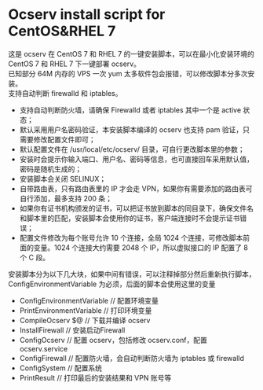 Ocserv install script for CentOS&RHEL 7
=======================================
这是 ocserv 在 CentOS 7 和 RHEL 7 的一键安装脚本，可以在最小化安装环境的 CentOS 7 和 RHEL 7 下一键部署 ocserv。<br />
已知部分 64M 内存的 VPS 一次 yum 太多软件包会报错，可以修改脚本分多次安装。<br />
支持自动判断 firewalld 和 iptables。<br />

* 支持自动判断防火墙，请确保 Firewalld 或者 iptables 其中一个是 active 状态；<br />
* 默认采用用户名密码验证，本安装脚本编译的 ocserv 也支持 pam 验证，只需要修改配置文件即可；<br />
* 默认配置文件在 /usr/local/etc/ocserv/ 目录，可自行更改脚本里的参数；<br />
* 安装时会提示你输入端口、用户名、密码等信息，也可直接回车采用默认值，密码是随机生成的；<br />
* 安装脚本会关闭 SELINUX；<br />
* 自带路由表，只有路由表里的 IP 才会走 VPN，如果你有需要添加的路由表可自行添加，最多支持 200 条；<br />
* 如果你有证书机构颁发的证书，可以把证书放到脚本的同目录下，确保文件名和脚本里的匹配，安装脚本会使用你的证书，客户端连接时不会提示证书错误；<br />
* 配置文件修改为每个账号允许 10 个连接，全局 1024 个连接，可修改脚本前面的变量。1024 个连接大约需要 2048 个 IP，所以虚拟接口的 IP 配置了 8 个 C 段。<br />

安装脚本分为以下几大块，如果中间有错误，可以注释掉部分然后重新执行脚本，ConfigEnvironmentVariable 为必须，后面的脚本会使用这里的变量<br />

* ConfigEnvironmentVariable // 配置环境变量<br />
* PrintEnvironmentVariable // 打印环境变量<br />
* CompileOcserv $@ // 下载并编译 ocserv<br />
* InstallFirewall // 安装启动Firewall<br />
* ConfigOcserv // 配置 ocserv，包括修改 ocserv.conf，配置 ocserv.service<br />
* ConfigFirewall // 配置防火墙，会自动判断防火墙为 iptables 或 firewalld<br />
* ConfigSystem  // 配置系统<br />
* PrintResult // 打印最后的安装结果和 VPN 账号等<br />
